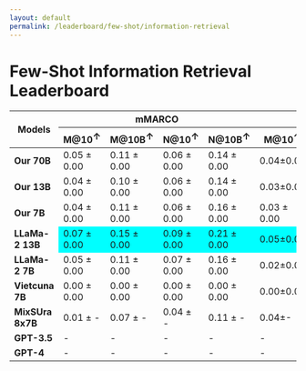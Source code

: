 ```yaml
---
layout: default
permalink: /leaderboard/few-shot/information-retrieval
---
```

# Few-Shot Information Retrieval Leaderboard

<table class="table table-bordered table-sm w-100 dtHorizontalTable" cellspacing="0">
    <thead>
        <tr>
            <th rowspan="2" class="text-center align-middle"><b>Models</b></th>
            <th colspan="4" class="text-center"><b>mMARCO</b></th>
            <th colspan="4" class="text-center"><b>mRobust04</b></th>
        </tr>
        <tr>
            <th class="text-center"><b>M@10<span style="vertical-align: super;">↑</span></b></th>
            <th class="text-center"><b>M@10B<span style="vertical-align: super;">↑</span></b></th>
            <th class="text-center"><b>N@10<span style="vertical-align: super;">↑</span></b></th>
            <th class="text-center"><b>N@10B<span style="vertical-align: super;">↑</span></b></th>
            <th class="text-center"><b>M@10<span style="vertical-align: super;">↑</span></b></th>
            <th class="text-center"><b>M@10B<span style="vertical-align: super;">↑</span></b></th>
            <th class="text-center"><b>N@10<span style="vertical-align: super;">↑</span></b></th>
            <th class="text-center"><b>N@10B<span style="vertical-align: super;">↑</span></b></th>
        </tr>
    </thead>
    <tbody>
        <tr>
            <td class="text-center"><b>Our 70B</b></td>
            <td class="text-center">0.05 ± 0.00</td>
            <td class="text-center">0.11 ± 0.00</td>
            <td class="text-center">0.06 ± 0.00</td>
            <td class="text-center">0.14 ± 0.00</td>
            <td class="text-center">0.04±0.00</td>
            <td class="text-center">0.04±0.00</td>
            <td class="text-center">0.03±0.00</td>
            <td class="text-center" style="background-color: cyan;">0.04±0.00</td>
        </tr>
        <tr>
            <td class="text-center"><b>Our 13B</b></td>
            <td class="text-center">0.04 ± 0.00</td>
            <td class="text-center">0.10 ± 0.00</td>
            <td class="text-center">0.06 ± 0.00</td>
            <td class="text-center">0.14 ± 0.00</td>
            <td class="text-center">0.03±0.00</td>
            <td class="text-center" style="background-color: cyan;">0.05±0.00</td>
            <td class="text-center" style="background-color: cyan;">0.04±0.00</td>
            <td class="text-center" style="background-color: cyan;">0.04±0.00</td>
        </tr>
        <tr>
            <td class="text-center"><b>Our 7B</b></td>
            <td class="text-center">0.04 ± 0.00</td>
            <td class="text-center">0.11 ± 0.00</td>
            <td class="text-center">0.06 ± 0.00</td>
            <td class="text-center">0.16 ± 0.00</td>
            <td class="text-center">0.03 ± 0.00</td>
            <td class="text-center">0.03 ± 0.00</td>
            <td class="text-center">0.02 ± 0.00</td>
            <td class="text-center">0.02 ± 0.00</td>
        </tr>
        <tr>
            <td class="text-center"><b>LLaMa-2 13B</b></td>
            <td class="text-center" style="background-color: cyan;">0.07 ± 0.00</td>
            <td class="text-center" style="background-color: cyan;">0.15 ± 0.00</td>
            <td class="text-center" style="background-color: cyan;">0.09 ± 0.00</td>
            <td class="text-center" style="background-color: cyan;">0.21 ± 0.00</td>
            <td class="text-center" style="background-color: cyan;">0.05±0.00</td>
            <td class="text-center">0.04±0.00</td>
            <td class="text-center" style="background-color: cyan;">0.04±0.00</td>
            <td class="text-center" style="background-color: cyan;">0.04±0.00</td>
        </tr>
        <tr>
            <td class="text-center"><b>LLaMa-2 7B</b></td>
            <td class="text-center">0.05 ± 0.00</td>
            <td class="text-center">0.11 ± 0.00</td>
            <td class="text-center">0.07 ± 0.00</td>
            <td class="text-center">0.16 ± 0.00</td>
            <td class="text-center">0.02±0.00</td>
            <td class="text-center">0.03±0.00</td>
            <td class="text-center">0.03±0.00</td>
            <td class="text-center">0.02±0.00</td>
        </tr>
        <tr>
            <td class="text-center"><b>Vietcuna 7B</b></td>
            <td class="text-center">0.00 ± 0.00</td>
            <td class="text-center">0.00 ± 0.00</td>
            <td class="text-center">0.00 ± 0.00</td>
            <td class="text-center">0.00 ± 0.00</td>
            <td class="text-center">0.00±0.00</td>
            <td class="text-center">0.00±0.00</td>
            <td class="text-center">0.00±0.00</td>
            <td class="text-center">0.00±0.00</td>
        </tr>
        <tr>
            <td class="text-center"><b>MixSUra 8x7B</b></td>
            <td class="text-center">0.01 ± -</td>
            <td class="text-center">0.07 ± -</td>
            <td class="text-center">0.04 ± -</td>
            <td class="text-center">0.11 ± -</td>
            <td class="text-center">0.04±-</td>
            <td class="text-center">0.04±-</td>
            <td class="text-center">0.02±-</td>
            <td class="text-center">0.02±-</td>
        </tr>
        <tr>
            <td class="text-center"><b>GPT-3.5</b></td>
            <td class="text-center">-</td>
            <td class="text-center">-</td>
            <td class="text-center">-</td>
            <td class="text-center">-</td>
            <td class="text-center">-</td>
            <td class="text-center">-</td>
            <td class="text-center">-</td>
            <td class="text-center">-</td>
        </tr>
        <tr>
            <td class="text-center"><b>GPT-4</b></td>
            <td class="text-center">-</td>
            <td class="text-center">-</td>
            <td class="text-center">-</td>
            <td class="text-center">-</td>
            <td class="text-center">-</td>
            <td class="text-center">-</td>
            <td class="text-center">-</td>
            <td class="text-center">-</td>
        </tr>
    </tbody>
</table>
